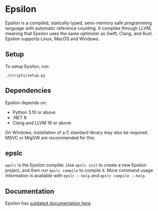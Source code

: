 # Epsilon

Epsilon is a compiled, statically typed, semi-memory safe programming language with automatic reference counting. It compiles through LLVM, meaning that Epsilon uses the same optimizer as Swift, Clang, and Rust. Epsilon supports Linux, MacOS and Windows.

## Setup

To setup Epsilon, run:

    ./scripts/setup.py

## Dependencies

Epsilon depends on:

* Python 3.10 or above
* .NET 8
* Clang and LLVM 16 or above

On Windows, installation of a C standard library may also be required. MSVC or MigGW are recommended for this.

## epslc

`epslc` is the Epsilon compiler. Use `epslc init` to create a new Epsilon project, and then run `epslc compile` to compile it. More command usage information is avaliable with `epslc --help` and `epslc compile --help`.

## Documentation

Epsilon has [outdated documentation here](/docs/syntax.md).
